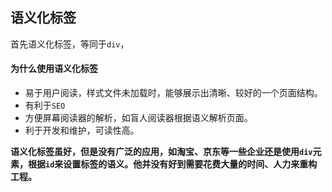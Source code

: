 ## 语义化标签
首先语义化标签，等同于`div`，

#### 为什么使用语义化标签
+ 易于用户阅读，样式文件未加载时，能够展示出清晰、较好的一个页面结构。
+ 有利于`SEO`
+ 方便屏幕阅读器的解析，如盲人阅读器根据语义解析页面。
+ 利于开发和维护，可读性高。

**语义化标签虽好，但是没有广泛的应用，如淘宝、京东等一些企业还是使用`div`元素，根据`id`来设置标签的语义。他并没有好到需要花费大量的时间、人力来重构工程。**
